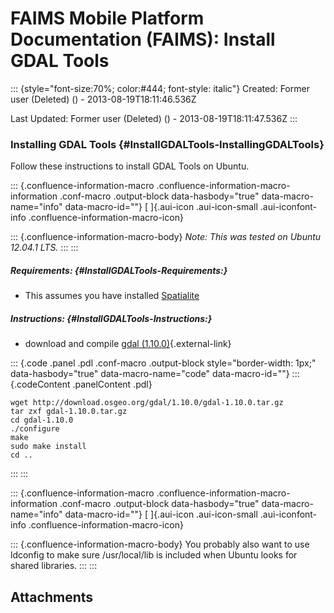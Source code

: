 FAIMS Mobile Platform Documentation (FAIMS): Install GDAL Tools
===============================================================

::: {style="font-size:70%; color:#444; font-style: italic"}
Created: Former user (Deleted) () - 2013-08-19T18:11:46.536Z

Last Updated: Former user (Deleted) () - 2013-08-19T18:11:47.536Z
:::

<div>

### Installing GDAL Tools {#InstallGDALTools-InstallingGDALTools}

Follow these instructions to install GDAL Tools on Ubuntu.

::: {.confluence-information-macro .confluence-information-macro-information .conf-macro .output-block data-hasbody="true" data-macro-name="info" data-macro-id=""}
[ ]{.aui-icon .aui-icon-small .aui-iconfont-info
.confluence-information-macro-icon}

::: {.confluence-information-macro-body}
*Note: This was tested on Ubuntu 12.04.1 LTS.*
:::
:::

##### Requirements: {#InstallGDALTools-Requirements:}

-   This assumes you have
    installed [Spatialite](../FAIMS/Install+GDAL+Tools.html)

##### Instructions: {#InstallGDALTools-Instructions:}

-   download and compile [gdal
    (1.10.0)](http://download.osgeo.org/gdal/1.10.0/gdal-1.10.0.tar.gz){.external-link}

::: {.code .panel .pdl .conf-macro .output-block style="border-width: 1px;" data-hasbody="true" data-macro-name="code" data-macro-id=""}
::: {.codeContent .panelContent .pdl}
``` {.syntaxhighlighter-pre data-syntaxhighlighter-params="brush: java; gutter: false; theme: Confluence" data-theme="Confluence"}
wget http://download.osgeo.org/gdal/1.10.0/gdal-1.10.0.tar.gz
tar zxf gdal-1.10.0.tar.gz
cd gdal-1.10.0
./configure
make
sudo make install
cd ..
```
:::
:::

::: {.confluence-information-macro .confluence-information-macro-information .conf-macro .output-block data-hasbody="true" data-macro-name="info" data-macro-id=""}
[ ]{.aui-icon .aui-icon-small .aui-iconfont-info
.confluence-information-macro-icon}

::: {.confluence-information-macro-body}
You probably also want to use ldconfig to make sure /usr/local/lib is
included when Ubuntu looks for shared libraries.
:::
:::

</div>

Attachments
-----------
